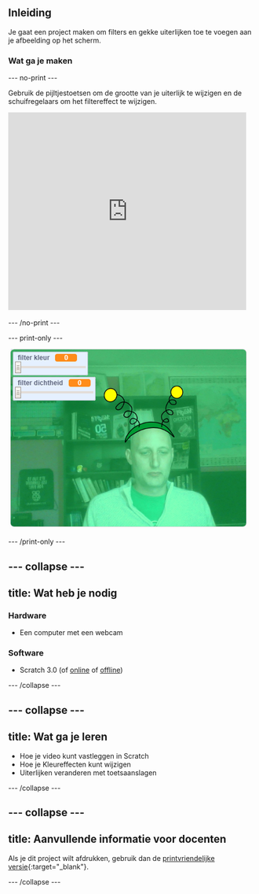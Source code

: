 ## Inleiding

Je gaat een project maken om filters en gekke uiterlijken toe te voegen aan je afbeelding op het scherm.

### Wat ga je maken

--- no-print ---

Gebruik de pijltjestoetsen om de grootte van je uiterlijk te wijzigen en de schuifregelaars om het filtereffect te wijzigen. 

<iframe src="https://scratch.mit.edu/projects/384221307/embed" allowtransparency="true" width="485" height="402" frameborder="0" scrolling="no" allowfullscreen mark="crwd-mark"></iframe>

--- /no-print ---

--- print-only ---

![Voltooid project](images/final.png)

--- /print-only ---

--- collapse ---
---
title: Wat heb je nodig
---

### Hardware

+ Een computer met een webcam

### Software

+ Scratch 3.0 (of [online](https://rpf.io/scratchon) of [offline](https://rpf.io/scratchoff))

--- /collapse ---

--- collapse ---
---
title: Wat ga je leren
---

- Hoe je video kunt vastleggen in Scratch
- Hoe je Kleureffecten kunt wijzigen
- Uiterlijken veranderen met toetsaanslagen

--- /collapse ---

--- collapse ---
---
title: Aanvullende informatie voor docenten
---

Als je dit project wilt afdrukken, gebruik dan de [printvriendelijke versie](https://projects.raspberrypi.org/nl-NL/projects/scratchchat-filters/print){:target="_blank"}.

--- /collapse ---
